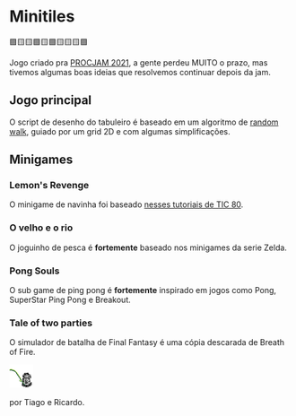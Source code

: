 # Minitiles
🟪🟨🟨🟩🟨🟩🟨🟨🟨🟪

Jogo criado pra [PROCJAM 2021](https://itch.io/jam/procjam), a gente perdeu MUITO o prazo, mas tivemos algumas boas ideias que resolvemos continuar depois da jam.

## Jogo principal
O script de desenho do tabuleiro é baseado em um algoritmo de [random walk](https://en.wikipedia.org/wiki/Random_walk), guiado por um grid 2D e com algumas simplificações.

## Minigames

### Lemon's Revenge
O minigame de navinha foi baseado [nesses tutoriais de TIC 80](https://www.youtube.com/watch?v=D_GyozNZeVo&list=PL61kTUcYddBMIkVHQQI1Q8OgVRp_M8Alg&index=25).

### O velho e o rio
O joguinho de pesca é **fortemente** baseado nos minigames da serie Zelda.

### Pong Souls
O sub game de  ping pong é **fortemente** inspirado em jogos como Pong, SuperStar Ping Pong e Breakout. 

### Tale of two parties
O simulador de batalha de Final Fantasy é uma cópia descarada de Breath of Fire.


![pescador](./pesquepague/Assets/Sprites/pescador.png)

por Tiago e Ricardo.
